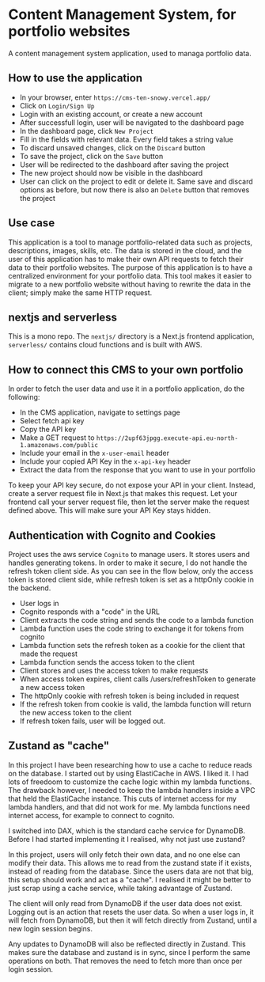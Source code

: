# Content Management System, for portfolio websites

A content management system application, used to managa portfolio data.

## How to use the application

- In your browser, enter `https://cms-ten-snowy.vercel.app/`
- Click on `Login/Sign Up`
- Login with an existing account, or create a new account
- After successfull login, user will be navigated to the dashboard page
- In the dashboard page, click `New Project`
- Fill in the fields with relevant data. Every field takes a string value
- To discard unsaved changes, click on the `Discard` button
- To save the project, click on the `Save` button
- User will be redirected to the dashboard after saving the project
- The new project should now be visible in the dashboard
- User can click on the project to edit or delete it. Same save and discard options as before, but now there is also an `Delete` button that removes the project

## Use case

This application is a tool to manage portfolio-related data such as projects, descriptions, images, skills, etc. The data is stored in the cloud, and the user of this application has to make their own API requests to fetch their data to their portfolio websites. The purpose of this application is to have a centralized environment for your portfolio data. This tool makes it easier to migrate to a new portfolio website without having to rewrite the data in the client; simply make the same HTTP request.

## nextjs and serverless

This is a mono repo. The `nextjs/` directory is a Next.js frontend application, `serverless/` contains cloud functions and is built with AWS.

## How to connect this CMS to your own portfolio

In order to fetch the user data and use it in a portfolio application, do the following:

- In the CMS application, navigate to settings page
- Select fetch api key
- Copy the API key
- Make a GET request to `https://2upf63jpgg.execute-api.eu-north-1.amazonaws.com/public`
- Include your email in the `x-user-email` header
- Include your copied API Key in the `x-api-key` header
- Extract the data from the response that you want to use in your portfolio

To keep your API key secure, do not expose your API in your client. Instead, create a server request file in Next.js that makes this request. Let your frontend call your server request file, then let the server make the request defined above. This will make sure your API Key stays hidden.

## Authentication with Cognito and Cookies

Project uses the aws service `Cognito` to manage users. It stores users and handles generating tokens. In order to make it secure, I do not handle the refresh token client side. As you can see in the flow below, only the access token is stored client side, while refresh token is set as a httpOnly cookie in the backend.

- User logs in
- Cognito responds with a "code" in the URL
- Client extracts the code string and sends the code to a lambda function
- Lambda function uses the code string to exchange it for tokens from cognito
- Lambda function sets the refresh token as a cookie for the client that made the request
- Lambda function sends the access token to the client
- Client stores and uses the access token to make requests
- When access token expires, client calls /users/refreshToken to generate a new access token
- The httpOnly cookie with refresh token is being included in request
- If the refresh token from cookie is valid, the lambda function will return the new access token to the client
- If refresh token fails, user will be logged out.

## Zustand as "cache"

In this project I have been researching how to use a cache to reduce reads on the database. I started out by using ElastiCache in AWS. I liked it. I had lots of freedoom to customize the cache logic within my lambda functions. The drawback however, I needed to keep the lambda handlers inside a VPC that held the ElastiCache instance. This cuts of internet access for my lambda handlers, and that did not work for me. My lambda functions need internet access, for example to connect to cognito.

I switched into DAX, which is the standard cache service for DynamoDB. Before I had started implementing it I realised, why not just use zustand?

In this project, users will only fetch their own data, and no one else can modify their data. This allows me to read from the zustand state if it exists, instead of reading from the database. Since the users data are not that big, this setup should work and act as a "cache". I realised it might be better to just scrap using a cache service, while taking advantage of Zustand.

The client will only read from DynamoDB if the user data does not exist. Logging out is an action that resets the user data. So when a user logs in, it will fetch from DynamoDB, but then it will fetch directly from Zustand, until a new login session begins.

Any updates to DynamoDB will also be reflected directly in Zustand. This makes sure the database and zustand is in sync, since I perform the same operations on both. That removes the need to fetch more than once per login session.

